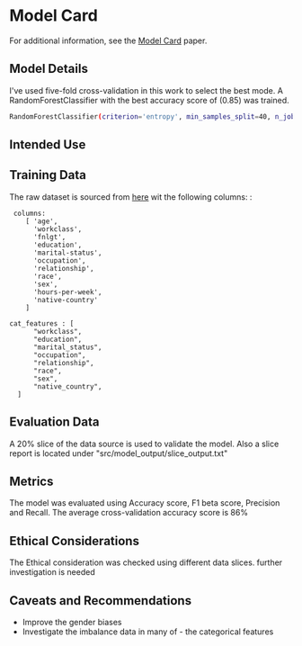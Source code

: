 # Model Card

For additional information, see the [Model Card](https://arxiv.org/pdf/1810.03993.pdf) paper.

## Model Details
I've used five-fold cross-validation in this work to select the best mode.    A RandomForestClassifier with the best accuracy score of (0.85) was trained.

```bash
RandomForestClassifier(criterion='entropy', min_samples_split=40, n_jobs=-1)
```

## Intended Use



## Training Data

The raw dataset is sourced from [here](https://archive.ics.uci.edu/ml/datasets/census+income) wit the following columns:
:

```
 columns:
    [ 'age',
      'workclass',
      'fnlgt',
      'education',
      'marital-status',
      'occupation',
      'relationship',
      'race',
      'sex',
      'hours-per-week',
      'native-country'
    ]
```

```
cat_features : [
      "workclass",
      "education",
      "marital_status",
      "occupation",
      "relationship",
      "race",
      "sex",
      "native_country",
  ]
```
## Evaluation Data

A 20% slice of the data source is used to validate the model. Also a slice report is located under "src/model_output/slice_output.txt" 

## Metrics

The model was evaluated using Accuracy score, F1 beta score, Precision and Recall. The average cross-validation accuracy score is 86%

## Ethical Considerations

The Ethical consideration was checked using different data slices. 
further investigation is needed

## Caveats and Recommendations

- Improve the gender biases
- Investigate the imbalance data in many of - the categorical features